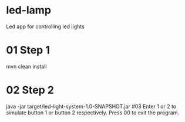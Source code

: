 # led-lamp
Led app for controlling led lights


# 01 Step 1
mvn clean install
# 02 Step 2
java -jar target/led-light-system-1.0-SNAPSHOT.jar
#03 Enter 1 or 2 to simulate button 1 or button 2 respectively. Press 00 to exit the program.